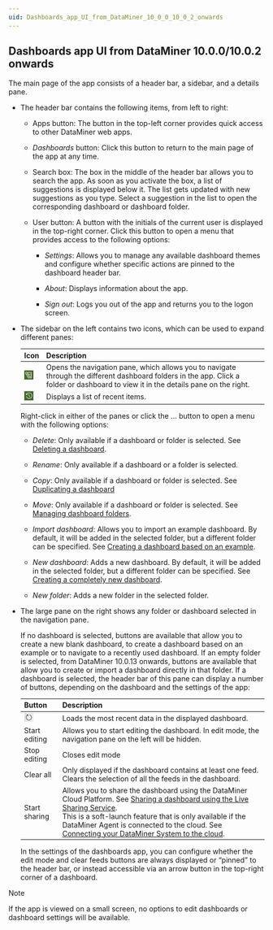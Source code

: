```yaml
---
uid: Dashboards_app_UI_from_DataMiner_10_0_0_10_0_2_onwards
---
```


## Dashboards app UI from DataMiner 10.0.0/10.0.2 onwards

The main page of the app consists of a header bar, a sidebar, and a details pane.

- The header bar contains the following items, from left to right:

    - Apps button: The button in the top-left corner provides quick access to other DataMiner web apps.

    - *Dashboards* button: Click this button to return to the main page of the app at any time.

    - Search box: The box in the middle of the header bar allows you to search the app. As soon as you activate the box, a list of suggestions is displayed below it. The list gets updated with new suggestions as you type. Select a suggestion in the list to open the corresponding dashboard or dashboard folder.

    - User button: A button with the initials of the current user is displayed in the top-right corner. Click this button to open a menu that provides access to the following options:

        - *Settings*: Allows you to manage any available dashboard themes and configure whether specific actions are pinned to the dashboard header bar.

        - *About*: Displays information about the app.

        - *Sign out*: Logs you out of the app and returns you to the logon screen.

- The sidebar on the left contains two icons, which can be used to expand different panes:

    | Icon                                                                                                | Description                                                                                                                                                                          |
    |-------------------------------------------------------------------------------------------------------|--------------------------------------------------------------------------------------------------------------------------------------------------------------------------------------|
    | ![](../../images/DashboardsX_navigation.png) | Opens the navigation pane, which allows you to navigate through the different dashboard folders in the app. Click a folder or dashboard to view it in the details pane on the right. |
    | ![](../../images/DashboardsX_recent.png)         | Displays a list of recent items.                                                                                                                                                     |

    Right-click in either of the panes or click the ... button to open a menu with the following options:

    - *Delete*: Only available if a dashboard or folder is selected. See [Deleting a dashboard](xref:Deleting_a_dashboard).

    - *Rename*: Only available if a dashboard or a folder is selected.

    - *Copy*: Only available if a dashboard or folder is selected. See [Duplicating a dashboard](xref:Duplicating_a_dashboard)

    - *Move*: Only available if a dashboard or folder is selected. See [Managing dashboard folders](xref:Managing_dashboard_folders).

    - *Import dashboard*: Allows you to import an example dashboard. By default, it will be added in the selected folder, but a different folder can be specified. See [Creating a dashboard based on an example](xref:Creating_a_dashboard_based_on_an_example).

    - *New dashboard*: Adds a new dashboard. By default, it will be added in the selected folder, but a different folder can be specified. See [Creating a completely new dashboard](xref:Creating_a_completely_new_dashboard).

    - *New folder*: Adds a new folder in the selected folder.

- The large pane on the right shows any folder or dashboard selected in the navigation pane.

    If no dashboard is selected, buttons are available that allow you to create a new blank dashboard, to create a dashboard based on an example or to navigate to a recently used dashboard.     If an empty folder is selected, from DataMiner 10.0.13 onwards, buttons are available that allow you to create or import a dashboard directly in that folder.
    If a dashboard is selected, the header bar of this pane can display a number of buttons, depending on the dashboard and the settings of the app:

    | Button                                                                                        | Description                                                                                                                                                                                                                                                                                                                                                                                                                               |
    |-------------------------------------------------------------------------------------------------|-------------------------------------------------------------------------------------------------------------------------------------------------------------------------------------------------------------------------------------------------------------------------------------------------------------------------------------------------------------------------------------------------------------------------------------------|
    | ![](../../images/DashboardsX_refresh.png) | Loads the most recent data in the displayed dashboard.                                                                                                                                                                                                                                                                                                                                                                                    |
    | Start editing                                                                                   | Allows you to start editing the dashboard. In edit mode, the navigation pane on the left will be hidden.                                                                                                                                                                                                                                                                                                                                  |
    | Stop editing                                                                                    | Closes edit mode                                                                                                                                                                                                                                                                                                                                                                                                                          |
    | Clear all                                                                                       | Only displayed if the dashboard contains at least one feed. Clears the selection of all the feeds in the dashboard.                                                                                                                                                                                                                                                                                                                       |
    | Start sharing                                                                                   | Allows you to share the dashboard using the DataMiner Cloud Platform. See [Sharing a dashboard using the Live Sharing Service](xref:Sharing_a_dashboard_using_the_Live_Sharing_Service).<br> This is a soft-launch feature that is only available if the DataMiner Agent is connected to the cloud. See [Connecting your DataMiner System to the cloud](xref:Connecting_your_DataMiner_System_to_the_cloud). |

    In the settings of the dashboards app, you can configure whether the edit mode and clear feeds buttons are always displayed or “pinned” to the header bar, or instead accessible via an arrow button in the top-right corner of a dashboard.

> [!NOTE]
> If the app is viewed on a small screen, no options to edit dashboards or dashboard settings will be available.
>

